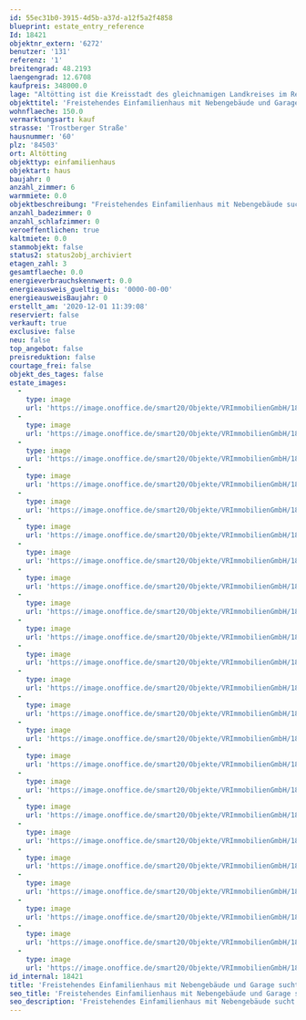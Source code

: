 ```yaml
---
id: 55ec31b0-3915-4d5b-a37d-a12f5a2f4858
blueprint: estate_entry_reference
Id: 18421
objektnr_extern: '6272'
benutzer: '131'
referenz: '1'
breitengrad: 48.2193
laengengrad: 12.6708
kaufpreis: 348000.0
lage: "Altötting ist die Kreisstadt des gleichnamigen Landkreises im Regierungsbezirk Oberbayern und liegt ca. 90 Kilometer östlich von München. Der Mittelpunkt von Altötting ist der Kapellplatz den jährlich über 800.000 Wallfahrer und Gäste besuchen. Ein neues Kultur- u. Kongress-FORUM rundet das ganze Angebot ab und wertet die Wohnlage mit Stadt auf. \r\nDas Stadtgebiet von Altötting umfasst ca. 2.341 ha und zählt ca. 12.500 Einwohner. Altötting bietet umfangreiches Angebot an kulturellen Veranstaltungen und Freizeitgestaltung (Tennis, Freibad, Fußball, Reitanlagen uvm.). Rund um die Kreisstadt laden gute ausgebaute Wander- und Radwege zur Erholung ein. Die Ausflugziele München, Salzburg, Passau und der Chiemsee sind in ca. einer Stunde mit Bahn oder mit dem PKW erreichbar."
objekttitel: 'Freistehendes Einfamilienhaus mit Nebengebäude und Garage sucht einen Handwerker'
wohnflaeche: 150.0
vermarktungsart: kauf
strasse: 'Trostberger Straße'
hausnummer: '60'
plz: '84503'
ort: Altötting
objekttyp: einfamilienhaus
objektart: haus
baujahr: 0
anzahl_zimmer: 6
warmmiete: 0.0
objektbeschreibung: "Freistehendes Einfamilienhaus mit Nebengebäude sucht einen Handwerker. Das Objekt ist in einem renovierungsbedürftigen Zustand und bietet eine Wohnfläche von ca. 150 m². Die Grundstücksfläche von 415 m² umfasst einen kleinen Garten sowie ein Nebengebäude mit  Garage und Stellplatz.  Die Raumaufteilung des Erdgeschosses besteht aus Flur, Wohnzimmer, Schlafzimmer, Abstellraum, Küche und Bad/WC\r\nDie Holztreppe führt Sie zum Obergeschoss, wo Sie eine Diele und 4 große Zimmer vorfinden. \r\nDer Dachgeschoss wurde als Schlafmöglichkeit /Speicher genutzt und ist ausbaufähig.\r\n\r\nDas Gebäude ist teil unterkellert und wird mit Elektroöfen beheizt. Hinter dem Haus schließt sich ein kleiner Innenhof an, von welchem man durch das Haus oder auch durch die Torzufahrt gelangt.\r\n\r\nDas Grundstück ist erschlossen mit Wasser, Abwasser und Energie. \r\nErdgas und Fernwärme liegen im Straßenbereich an."
anzahl_badezimmer: 0
anzahl_schlafzimmer: 0
veroeffentlichen: true
kaltmiete: 0.0
stammobjekt: false
status2: status2obj_archiviert
etagen_zahl: 3
gesamtflaeche: 0.0
energieverbrauchskennwert: 0.0
energieausweis_gueltig_bis: '0000-00-00'
energieausweisBaujahr: 0
erstellt_am: '2020-12-01 11:39:08'
reserviert: false
verkauft: true
exclusive: false
neu: false
top_angebot: false
preisreduktion: false
courtage_frei: false
objekt_des_tages: false
estate_images:
  -
    type: image
    url: 'https://image.onoffice.de/smart20/Objekte/VRImmobilienGmbH/18421/84a04a2b-8cfa-4849-97c4-ce5968893f2f.jpg'
  -
    type: image
    url: 'https://image.onoffice.de/smart20/Objekte/VRImmobilienGmbH/18421/c41b45c8-89ee-4acb-8410-ff5ac86245b0.jpg'
  -
    type: image
    url: 'https://image.onoffice.de/smart20/Objekte/VRImmobilienGmbH/18421/8ff57e45-b168-4ac8-976c-68840f420424.jpg'
  -
    type: image
    url: 'https://image.onoffice.de/smart20/Objekte/VRImmobilienGmbH/18421/aff2b244-f7eb-4ece-a46e-c08829675189.jpg'
  -
    type: image
    url: 'https://image.onoffice.de/smart20/Objekte/VRImmobilienGmbH/18421/d9a64071-4c6c-4c59-8d65-8535ac5b8283.jpg'
  -
    type: image
    url: 'https://image.onoffice.de/smart20/Objekte/VRImmobilienGmbH/18421/70f6b907-3c12-489b-a4e4-bf67cb0ff699.jpg'
  -
    type: image
    url: 'https://image.onoffice.de/smart20/Objekte/VRImmobilienGmbH/18421/c4fe7192-d385-4c0b-9d62-a8419555f9f2.jpg'
  -
    type: image
    url: 'https://image.onoffice.de/smart20/Objekte/VRImmobilienGmbH/18421/ae50f24b-9f06-4120-9f52-b450893eda60.jpg'
  -
    type: image
    url: 'https://image.onoffice.de/smart20/Objekte/VRImmobilienGmbH/18421/86b74dfb-7a5c-42fe-be57-3795a168a61e.jpg'
  -
    type: image
    url: 'https://image.onoffice.de/smart20/Objekte/VRImmobilienGmbH/18421/11b5df0b-24d9-4c84-acc0-d91a0f736497.jpg'
  -
    type: image
    url: 'https://image.onoffice.de/smart20/Objekte/VRImmobilienGmbH/18421/684d0aa5-bd6a-433f-8302-71d58dcf891b.jpg'
  -
    type: image
    url: 'https://image.onoffice.de/smart20/Objekte/VRImmobilienGmbH/18421/415afbc2-9a52-445a-990b-be77e4f01b46.jpg'
  -
    type: image
    url: 'https://image.onoffice.de/smart20/Objekte/VRImmobilienGmbH/18421/94177eac-4c0a-47f3-becb-8f5a9d2e9726.jpg'
  -
    type: image
    url: 'https://image.onoffice.de/smart20/Objekte/VRImmobilienGmbH/18421/ee203c90-3c01-4985-9772-f853ead246d7.jpg'
  -
    type: image
    url: 'https://image.onoffice.de/smart20/Objekte/VRImmobilienGmbH/18421/c9b0337f-0295-4fd5-9719-32cd4c344fe2.jpg'
  -
    type: image
    url: 'https://image.onoffice.de/smart20/Objekte/VRImmobilienGmbH/18421/72ba5c72-75a0-406c-a41e-5f9d948e2d32.jpg'
  -
    type: image
    url: 'https://image.onoffice.de/smart20/Objekte/VRImmobilienGmbH/18421/bdbc688e-c774-4493-8a92-3fb76fb7cfe7.jpg'
  -
    type: image
    url: 'https://image.onoffice.de/smart20/Objekte/VRImmobilienGmbH/18421/3228527d-d2b5-4793-8ddf-4ded47d404da.jpg'
  -
    type: image
    url: 'https://image.onoffice.de/smart20/Objekte/VRImmobilienGmbH/18421/85c33ceb-5985-4919-b67c-2128a84df949.jpg'
  -
    type: image
    url: 'https://image.onoffice.de/smart20/Objekte/VRImmobilienGmbH/18421/b875d75b-5b8c-4a1b-8825-d9c75f487566.jpg'
  -
    type: image
    url: 'https://image.onoffice.de/smart20/Objekte/VRImmobilienGmbH/18421/51065601-a50c-4cce-aaf1-315f9ce39edf.jpg'
  -
    type: image
    url: 'https://image.onoffice.de/smart20/Objekte/VRImmobilienGmbH/18421/ff874707-8745-416a-a546-6ced76f40ffd.jpg'
  -
    type: image
    url: 'https://image.onoffice.de/smart20/Objekte/VRImmobilienGmbH/18421/d167ad3c-b0b1-4a99-a5fd-855c93732e87.jpg'
id_internal: 18421
title: 'Freistehendes Einfamilienhaus mit Nebengebäude und Garage sucht einen Handwerker'
seo_title: 'Freistehendes Einfamilienhaus mit Nebengebäude und Garage sucht einen Handwerker'
seo_description: 'Freistehendes Einfamilienhaus mit Nebengebäude sucht einen Handwerker. Das Objekt ist in einem renovierungsbedürftigen Zustand und bietet eine Wohnfläche von'
---
```


